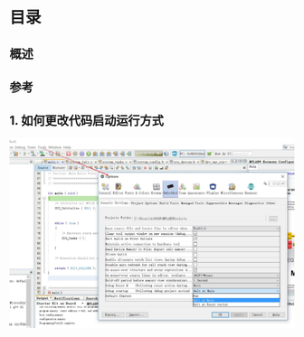 
# 目录
## 概述
## 参考

## 1. 如何更改代码启动运行方式
![images](https://github.com/yuchengstudio/tools_user_guider/blob/master/Mplab_user_guider/Mplab_user_guider_pictures/MPLAB%E4%BD%BF%E7%94%A8%E6%8A%80%E5%B7%A7_001.jpg)
